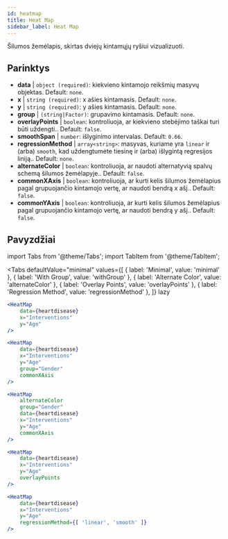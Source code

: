 ```yaml
---
id: heatmap
title: Heat Map
sidebar_label: Heat Map
---
```


Šilumos žemėlapis, skirtas dviejų kintamųjų ryšiui vizualizuoti.

## Parinktys

* __data__ | `object (required)`: kiekvieno kintamojo reikšmių masyvų objektas. Default: `none`.
* __x__ | `string (required)`: x ašies kintamasis. Default: `none`.
* __y__ | `string (required)`: y ašies kintamasis. Default: `none`.
* __group__ | `(string|Factor)`: grupavimo kintamasis. Default: `none`.
* __overlayPoints__ | `boolean`: kontroliuoja, ar kiekvieno stebėjimo taškai turi būti uždengti.. Default: `false`.
* __smoothSpan__ | `number`: išlyginimo intervalas. Default: `0.66`.
* __regressionMethod__ | `array<string>`: masyvas, kuriame yra `linear` ir (arba) `smooth`, kad uždengtumėte tiesinę ir (arba) išlygintą regresijos liniją.. Default: `none`.
* __alternateColor__ | `boolean`: kontroliuoja, ar naudoti alternatyvią spalvų schemą šilumos žemėlapyje.. Default: `false`.
* __commonXAxis__ | `boolean`: kontroliuoja, ar kurti kelis šilumos žemėlapius pagal grupuojančio kintamojo vertę, ar naudoti bendrą x ašį.. Default: `false`.
* __commonYAxis__ | `boolean`: kontroliuoja, ar kurti kelis šilumos žemėlapius pagal grupuojančio kintamojo vertę, ar naudoti bendrą y ašį.. Default: `false`.


## Pavyzdžiai

import Tabs from '@theme/Tabs';
import TabItem from '@theme/TabItem';

<Tabs
    defaultValue="minimal"
    values={[
        { label: 'Minimal', value: 'minimal' },
        { label: 'With Group', value: 'withGroup' },
        { label: 'Alternate Color', value: 'alternateColor' },
        { label: 'Overlay Points', value: 'overlayPoints' },
        { label: 'Regression Method', value: 'regressionMethod' },
    ]}
    lazy
>



<TabItem value="minimal">

```jsx live
<HeatMap 
    data={heartdisease} 
    x="Interventions"
    y="Age"
/>
```

</TabItem>


<TabItem value="withGroup">

```jsx live
<HeatMap 
    data={heartdisease} 
    x="Interventions"
    y="Age"
    group="Gender"
    commonXAxis
/>
```

</TabItem>

<TabItem value="alternateColor">

```jsx live
<HeatMap 
    alternateColor
    group="Gender"
    data={heartdisease} 
    x="Interventions"
    y="Age"
    commonXAxis
/>
```

</TabItem>

<TabItem value="overlayPoints">

```jsx live
<HeatMap 
    data={heartdisease} 
    x="Interventions"
    y="Age"
    overlayPoints 
/>
```

</TabItem>


<TabItem value="regressionMethod">

```jsx live
<HeatMap 
    data={heartdisease} 
    x="Interventions"
    y="Age"
    regressionMethod={[ 'linear', 'smooth' ]} 
/>
```

</TabItem>

</Tabs>
